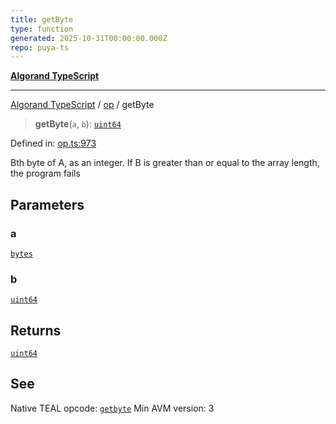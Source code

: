 ```yaml
---
title: getByte
type: function
generated: 2025-10-31T00:00:00.000Z
repo: puya-ts
---
```


[**Algorand TypeScript**](docs/_md/README)

---

[Algorand TypeScript](docs/_md/modules) / [op](/reference/algorand-typescript/api/op/readme/) / getByte

> **getByte**(`a`, `b`): [`uint64`](/reference/algorand-typescript/api/index/type-aliases/uint64/)

Defined in: [op.ts:973](https://github.com/algorandfoundation/puya-ts/blob/main/packages/algo-ts/src/op.ts#L973)

Bth byte of A, as an integer. If B is greater than or equal to the array length, the program fails

## Parameters

### a

[`bytes`](/reference/algorand-typescript/api/index/type-aliases/bytes/)

### b

[`uint64`](/reference/algorand-typescript/api/index/type-aliases/uint64/)

## Returns

[`uint64`](/reference/algorand-typescript/api/index/type-aliases/uint64/)

## See

Native TEAL opcode: [`getbyte`](https://dev.algorand.co/reference/algorand-teal/opcodes#getbyte)
Min AVM version: 3
